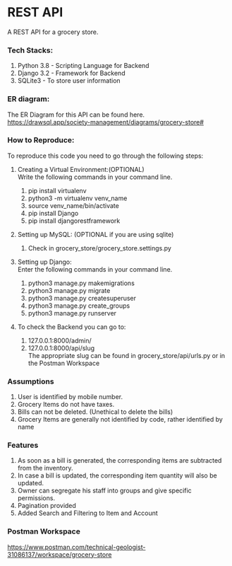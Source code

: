 # REST API

A REST API for a grocery store.

### Tech Stacks:


1. Python 3.8 - Scripting Language for Backend
2. Django 3.2 - Framework for Backend
3. SQLite3 - To store user information


### ER diagram:

The ER Diagram for this API can be found here.  
https://drawsql.app/society-management/diagrams/grocery-store#

### How to Reproduce:

To reproduce this code you need to go through the following steps:

1. Creating a Virtual Environment:(OPTIONAL)  
   Write the following commands in your command line. 
   1. pip install virtualenv 
   2. python3 -m virtualenv venv_name 
   3. source venv_name/bin/activate
   4. pip install Django
   5. pip install djangorestframework

2. Setting up MySQL: (OPTIONAL if you are using sqlite)
    1. Check in grocery_store/grocery_store.settings.py

3. Setting up Django:  
   Enter the following commands in your command line. 
   1. python3 manage.py makemigrations
   2. python3 manage.py migrate
   3. python3 manage.py createsuperuser
   4. python3 manage.py create_groups
   5. python3 manage.py runserver

4. To check the Backend you can go to:
    1. 127.0.0.1:8000/admin/
    2. 127.0.0.1:8000/api/slug  
    The appropriate slug can be found in grocery_store/api/urls.py or in the Postman Workspace

### Assumptions

1. User is identified by mobile number.
2. Grocery Items do not have taxes.
3. Bills can not be deleted. (Unethical to delete the bills)
4. Grocery Items are generally not identified by code, rather identified by name


### Features

1. As soon as a bill is generated, the corresponding items are subtracted from the inventory.
2. In case a bill is updated, the corresponding item quantity will also be updated.
3. Owner can segregate his staff into groups and give specific permissions.
4. Pagination provided
5. Added Search and Filtering to Item and Account

### Postman Workspace
https://www.postman.com/technical-geologist-31086137/workspace/grocery-store

